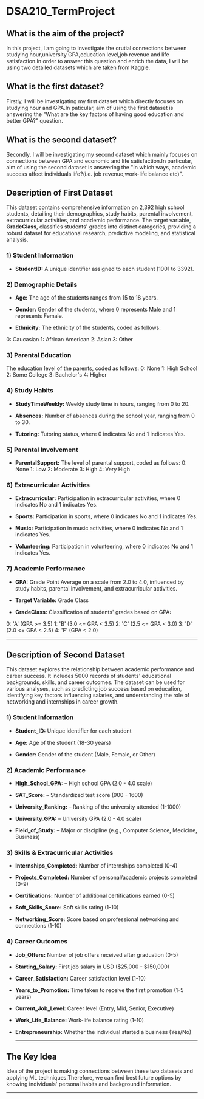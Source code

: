 # DSA210_TermProject

## **What is the aim of the project?**




In this project, I am going to investigate the crutial connections between studying hour,university GPA,education level,job revenue and life satisfaction.In order to answer this question and enrich the data, I will be using two detailed datasets which are taken from Kaggle.





## **What is the first dataset?**






Firstly, I will be investigating my first dataset which directly focuses on studying hour and GPA.In paticular, aim of using the first dataset is answering the "What are the key factors of having good education and better GPA?" question.







## **What is the second dataset?**





Secondly, I will be investigating my second dataset which mainly focuses on connections between GPA and economic and life satisfaction.In particular, aim of using the second dataset is answering the "In which ways, academic success affect individuals life?(i.e. job revenue,work-life balance etc)".





## **Description of First Dataset**






This dataset contains comprehensive information on 2,392 high school students, detailing their demographics, study habits, parental involvement, extracurricular activities, and academic performance. The target variable, **GradeClass**, classifies students' grades into distinct categories, providing a robust dataset for educational research, predictive modeling, and statistical analysis.






### 1) Student Information

- **StudentID:** A unique identifier assigned to each student (1001 to 3392).

### 2) Demographic Details

- **Age:** The age of the students ranges from 15 to 18 years.
  
- **Gender:** Gender of the students, where 0 represents Male and 1 represents Female.
  
- **Ethnicity:** The ethnicity of the students, coded as follows:
  
0: Caucasian
1: African American
2: Asian
3: Other

### 3) Parental Education

The education level of the parents, coded as follows:
0: None
1: High School
2: Some College
3: Bachelor's
4: Higher

### 4) Study Habits

- **StudyTimeWeekly:** Weekly study time in hours, ranging from 0 to 20.
  
- **Absences:** Number of absences during the school year, ranging from 0 to 30.
  
- **Tutoring:** Tutoring status, where 0 indicates No and 1 indicates Yes.

### 5) Parental Involvement

- **ParentalSupport:** The level of parental support, coded as follows:
0: None
1: Low
2: Moderate
3: High
4: Very High

### 6) Extracurricular Activities

- **Extracurricular:** Participation in extracurricular activities, where 0 indicates No and 1 indicates Yes.
  
- **Sports:** Participation in sports, where 0 indicates No and 1 indicates Yes.
  
- **Music:** Participation in music activities, where 0 indicates No and 1 indicates Yes.
  
- **Volunteering:** Participation in volunteering, where 0 indicates No and 1 indicates Yes.

### 7) Academic Performance

- **GPA:** Grade Point Average on a scale from 2.0 to 4.0, influenced by study habits, parental involvement, and extracurricular activities.
  
- **Target Variable:** Grade Class
  
- **GradeClass:** Classification of students' grades based on GPA:

0: 'A' (GPA >= 3.5)
1: 'B' (3.0 <= GPA < 3.5)
2: 'C' (2.5 <= GPA < 3.0)
3: 'D' (2.0 <= GPA < 2.5)
4: 'F' (GPA < 2.0)



---




## **Description of Second Dataset**







This dataset explores the relationship between academic performance and career success. It includes 5000 records of students' educational backgrounds, skills, and career outcomes. The dataset can be used for various analyses, such as predicting job success based on education, identifying key factors influencing salaries, and understanding the role of networking and internships in career growth.


### **1) Student Information**
- **Student_ID:** Unique identifier for each student
  
- **Age:** Age of the student (18-30 years)
  
- **Gender:**  Gender of the student (Male, Female, or Other)  


### **2) Academic Performance**
- **High_School_GPA:** – High school GPA (2.0 - 4.0 scale)
  
- **SAT_Score:** – Standardized test score (900 - 1600)
  
- **University_Ranking:** – Ranking of the university attended (1-1000)
  
- **University_GPA:** – University GPA (2.0 - 4.0 scale)
  
- **Field_of_Study:** – Major or discipline (e.g., Computer Science, Medicine, Business)  


### **3) Skills & Extracurricular Activities**
- **Internships_Completed:**  Number of internships completed (0-4)
  
- **Projects_Completed:**  Number of personal/academic projects completed (0-9)
  
- **Certifications:**  Number of additional certifications earned (0-5)
  
- **Soft_Skills_Score:**  Soft skills rating (1-10)
  
- **Networking_Score:**  Score based on professional networking and connections (1-10)  


### **4) Career Outcomes**
- **Job_Offers:** Number of job offers received after graduation (0-5)
   
- **Starting_Salary:** First job salary in USD ($25,000 - $150,000)
  
- **Career_Satisfaction:**  Career satisfaction level (1-10)
  
- **Years_to_Promotion:**  Time taken to receive the first promotion (1-5 years)
  
- **Current_Job_Level:**  Career level (Entry, Mid, Senior, Executive)
  
- **Work_Life_Balance:**  Work-life balance rating (1-10)
  
- **Entrepreneurship:**  Whether the individual started a business (Yes/No)


  ---

  


## **The Key Idea**







Idea of the project is making connections between these two datasets and applying ML techniques.Therefore, we can find best future options by knowing individuals' personal habits and background information.



---





